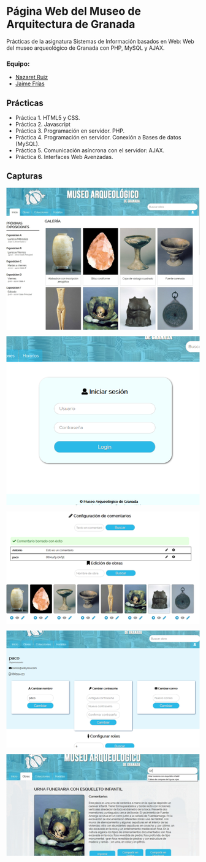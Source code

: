 # Página Web del Museo de Arquitectura de Granada
Prácticas de la asignatura Sistemas de Información basados en Web: Web del museo arqueológico de Granada con PHP, MySQL y AJAX.

### Equipo:
* [Nazaret Ruiz](https://github.com/NazaretRJ)
* [Jaime Frías](https://github.com/JaimeFriass)

## Prácticas
* Práctica 1. HTML5 y CSS.
* Práctica 2. Javascript
* Práctica 3. Programación en servidor. PHP.
* Práctica 4. Programación en servidor. Conexión a Bases de datos (MySQL).
* Práctica 5. Comunicación asíncrona con el servidor: AJAX.
* Práctica 6. Interfaces Web Avenzadas.

## Capturas

![Captura 1](https://github.com/JaimeFriass/museo-web/blob/master/img/capt1.jpg "Página principal")

![Captura 2](https://github.com/JaimeFriass/museo-web/blob/master/img/capt2.png "Sistema de usuarios")

![Captura 3](https://github.com/JaimeFriass/museo-web/blob/master/img/capt3.png "Comentarios en obras")

![Captura 4](https://github.com/JaimeFriass/museo-web/blob/master/img/capt4.png "Panel de usuario")

![Captura 5](https://github.com/JaimeFriass/museo-web/blob/master/img/capt5.jpg "Información de obras y búsqueda")
